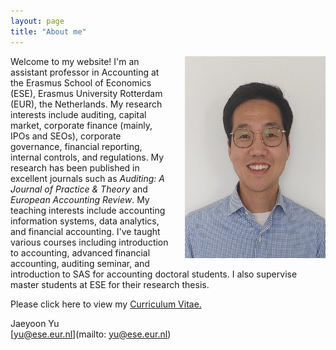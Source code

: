 ```yaml
---
layout: page
title: "About me"
---
```


<img style="border: 0px solid ; width: 224.67px; height: 323.67px; float: right; padding-left:20px" src="profile.jpg" alt="hi" class="inline">Welcome to my website! I'm an assistant professor in Accounting at the Erasmus School of Economics (ESE), Erasmus University Rotterdam (EUR), the Netherlands. My research interests include auditing, capital market, corporate finance (mainly, IPOs and SEOs), corporate governance, financial reporting, internal controls, and regulations. My research has been published in excellent journals such as <em>Auditing: A Journal of Practice & Theory</em> and <em>European Accounting Review</em>. My teaching interests include accounting information systems, data analytics, and financial accounting. I've taught various courses including introduction to accounting, advanced financial accounting, auditing seminar, and introduction to SAS for accounting doctoral students. I also supervise master students at ESE for their research thesis.

Please click here to view my <a href="https://drive.google.com/file/d/1uIy3kQVVrP2_JlAqZ6aYpHOyvZj5wTaK/view?usp=sharing" target="_blank">Curriculum Vitae.</a>

Jaeyoon Yu  
[yu@ese.eur.nl](mailto: yu@ese.eur.nl)
